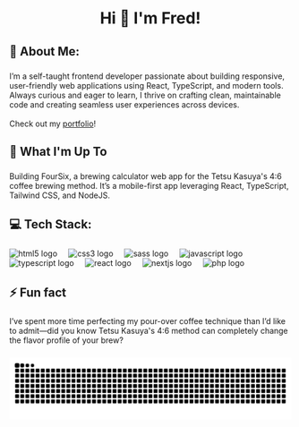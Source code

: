<h1 align="center">Hi 👋 I'm Fred!</h1>

###

<h2 align="left">💫 About Me:</h2>

###

<p align="left">I’m a self-taught frontend developer passionate about building responsive, user-friendly web applications using React, TypeScript, and modern tools. Always curious and eager to learn, I thrive on crafting clean, maintainable code and creating seamless user experiences across devices.<br><br>Check out my <a href='https://www.fredchon.dev/' >portfolio</a>!</p>

###

<h2 align="left">🚀 What I'm Up To</h2>

###

<p align="left">Building FourSix, a brewing calculator web app for the Tetsu Kasuya's 4:6 coffee brewing method. It’s a mobile-first app leveraging React, TypeScript, Tailwind CSS, and NodeJS.</p>

###

<h2 align="left">💻 Tech Stack:</h2>

###

<div align="left">
  <img src="https://cdn.jsdelivr.net/gh/devicons/devicon/icons/html5/html5-original.svg" height="40" alt="html5 logo"  />
  <img width="12" />
  <img src="https://cdn.jsdelivr.net/gh/devicons/devicon/icons/css3/css3-original.svg" height="40" alt="css3 logo"  />
  <img width="12" />
  <img src="https://cdn.jsdelivr.net/gh/devicons/devicon/icons/sass/sass-original.svg" height="40" alt="sass logo"  />
  <img width="12" />
  <img src="https://cdn.jsdelivr.net/gh/devicons/devicon/icons/javascript/javascript-original.svg" height="40" alt="javascript logo"  />
  <img width="12" />
  <img src="https://cdn.jsdelivr.net/gh/devicons/devicon/icons/typescript/typescript-original.svg" height="40" alt="typescript logo"  />
  <img width="12" />
  <img src="https://cdn.jsdelivr.net/gh/devicons/devicon/icons/react/react-original.svg" height="40" alt="react logo"  />
  <img width="12" />
  <img src="https://cdn.jsdelivr.net/gh/devicons/devicon/icons/nextjs/nextjs-original.svg" height="40" alt="nextjs logo"  />
  <img width="12" />
  <img src="https://cdn.jsdelivr.net/gh/devicons/devicon/icons/php/php-original.svg" height="40" alt="php logo"  />
</div>

###

<h2 align="left">⚡ Fun fact</h2>

###

<p align="left">I’ve spent more time perfecting my pour-over coffee technique than I’d like to admit—did you know Tetsu Kasuya's 4:6 method can completely change the flavor profile of your brew?</p>

###

<img src="https://raw.githubusercontent.com/frederick-chon/frederick-chon/output/snake.svg" alt="Snake animation" />

###
